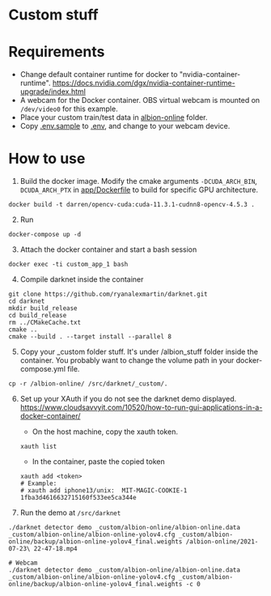 # Custom stuff

# Requirements
- Change default container runtime for docker to "nvidia-container-runtime". <https://docs.nvidia.com/dgx/nvidia-container-runtime-upgrade/index.html>
- A webcam for the Docker container. OBS virtual webcam is mounted on `/dev/video0` for this example.
- Place your custom train/test data in [albion-online](albion-online) folder.
- Copy [.env.sample](.env.sample) to [.env](.env), and change to your webcam device.

# How to use
1. Build the docker image. 
Modify the cmake arguments `-DCUDA_ARCH_BIN`, `DCUDA_ARCH_PTX` in [app/Dockerfile](app/Dockerfile) 
to build for specific GPU architecture.
```
docker build -t darren/opencv-cuda:cuda-11.3.1-cudnn8-opencv-4.5.3 .
```

2. Run
```
docker-compose up -d
```

3. Attach the docker container and start a bash session
```
docker exec -ti custom_app_1 bash
```

4. Compile darknet inside the container
```
git clone https://github.com/ryanalexmartin/darknet.git
cd darknet
mkdir build_release
cd build_release
rm ../CMakeCache.txt
cmake ..
cmake --build . --target install --parallel 8
```

5. Copy your _custom folder stuff. It's under /albion_stuff folder inside the container. You probably want to change the volume path in your docker-compose.yml file.
```
cp -r /albion-online/ /src/darknet/_custom/.
```

6. Set up your XAuth if you do not see the darknet demo displayed.
https://www.cloudsavvyit.com/10520/how-to-run-gui-applications-in-a-docker-container/
    - On the host machine, copy the xauth token.
    ```
    xauth list
    ```
    - In the container, paste the copied token
    ```
    xauth add <token>
    # Example:
    # xauth add iphone13/unix:  MIT-MAGIC-COOKIE-1  1fba3d4616632715160f533ee5ca344e
    ```

7. Run the demo at `/src/darknet`
```
./darknet detector demo _custom/albion-online/albion-online.data _custom/albion-online/albion-online-yolov4.cfg _custom/albion-online/backup/albion-online-yolov4_final.weights /albion-online/2021-07-23\ 22-47-18.mp4

# Webcam
./darknet detector demo _custom/albion-online/albion-online.data _custom/albion-online/albion-online-yolov4.cfg _custom/albion-online/backup/albion-online-yolov4_final.weights -c 0
```

